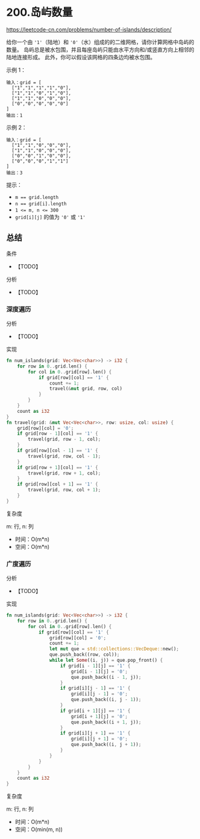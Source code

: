 # 200.岛屿数量

<https://leetcode-cn.com/problems/number-of-islands/description/>

给你一个由 `'1'`（陆地）和 `'0'`（水）组成的的二维网格，请你计算网格中岛屿的数量。
岛屿总是被水包围，并且每座岛屿只能由水平方向和/或竖直方向上相邻的陆地连接形成。
此外，你可以假设该网格的四条边均被水包围。

示例 1：

```text
输入：grid = [
  ["1","1","1","1","0"],
  ["1","1","0","1","0"],
  ["1","1","0","0","0"],
  ["0","0","0","0","0"]
]
输出：1
```

示例 2：

```text
输入：grid = [
  ["1","1","0","0","0"],
  ["1","1","0","0","0"],
  ["0","0","1","0","0"],
  ["0","0","0","1","1"]
]
输出：3
```

提示：

- `m == grid.length`
- `n == grid[i].length`
- `1 <= m, n <= 300`
- `grid[i][j]` 的值为 `'0'` 或 `'1'`

## 总结

条件

- 【TODO】

分析

- 【TODO】

### 深度遍历

分析

- 【TODO】

实现

```rust
fn num_islands(grid: Vec<Vec<char>>) -> i32 {
    for row in 0..grid.len() {
        for col in 0..grid[row].len() {
            if grid[row][col] == '1' {
                count += 1;
                travel(&mut grid, row, col)
            }
        }
    }
    count as i32
}
fn travel(grid: &mut Vec<Vec<char>>, row: usize, col: usize) {
    grid[row][col] = '0';
    if grid[row - 1][col] == '1' {
        travel(grid, row - 1, col);
    }
    if grid[row][col - 1] == '1' {
        travel(grid, row, col - 1);
    }
    if grid[row + 1][col] == '1' {
        travel(grid, row + 1, col);
    }
    if grid[row][col + 1] == '1' {
        travel(grid, row, col + 1);
    }
}
```

复杂度

m: 行, n: 列

- 时间：O(m*n)
- 空间：O(m*n)

### 广度遍历

分析

- 【TODO】

实现

```rust
fn num_islands(grid: Vec<Vec<char>>) -> i32 {
    for row in 0..grid.len() {
        for col in 0..grid[row].len() {
            if grid[row][col] == '1' {
                grid[row][col] = '0';
                count += 1;
                let mut que = std::collections::VecDeque::new();
                que.push_back((row, col));
                while let Some((i, j)) = que.pop_front() {
                    if grid[i - 1][j] == '1' {
                        grid[i - 1][j] = '0';
                        que.push_back((i - 1, j));
                    }
                    if grid[i][j - 1] == '1' {
                        grid[i][j - 1] = '0';
                        que.push_back((i, j - 1));
                    }
                    if grid[i + 1][j] == '1' {
                        grid[i + 1][j] = '0';
                        que.push_back((i + 1, j));
                    }
                    if grid[i][j + 1] == '1' {
                        grid[i][j + 1] = '0';
                        que.push_back((i, j + 1));
                    }
                }
            }
        }
    }
    count as i32
}
```

复杂度

m: 行, n: 列

- 时间：O(m*n)
- 空间：O(min(m, n))
